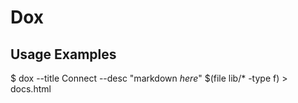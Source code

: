 # Dox

## Usage Examples

  $ dox --title Connect --desc "markdown _here_" $(file lib/* -type f) > docs.html